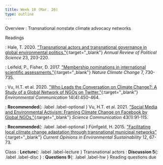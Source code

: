 ```yaml
---
title: Week 10 (Mar. 26)
type: outline
---
```


Overview
: Transnational nonstate climate advocacy networks

Readings

: Hale, T. 2020. ["Transnational actors and transnational governance in global environmental politics."](https://doi.org/10.1146/annurev-polisci-050718-032644){:target="_blank"} _Annual Review of Political Science_ 23, 203-220.

: Leifeld, P., Fisher, D. 2017. ["Membership nominations in international scientific assessments."](https://doi.org/10.1038/nclimate3392){:target="_blank"} _Nature Climate Change_ 7, 730-735.

: Vu, H.T. et al. 2020. ["Who Leads the Conversation on Climate Change?: A Study of a Global Network of NGOs on Twitter."](https://doi.org/10.1080/17524032.2019.1687099){:target="_blank"} _Environmental Communication_ 14(4):450-464.

: **Recommended**{: .label .label-optional } Vu, H.T. et al. 2021. ["Social Media and Environmental Activism: Framing Climate Change on Facebook by Global NGOs."](https://doi.org/10.1177/1075547020971644){:target="_blank"} _Science Communication_ 43(1):91-115.

: **Recommended**{: .label .label-optional } Fünfgeld, H. 2015. ["Facilitating local climate change adaptation through transnational municipal networks"](https://doi.org/10.1016/j.cosust.2014.10.011){:target="_blank"} _Current Opinions in Environmental Sustainability_ 12, 67-73.


Class
: **Lecture**{: .label .label-lecture } Transnational actors
: **Discussion 5**{: .label .label-disc }
: **Questions 9**{: .label .label-hw } Reading questions due
